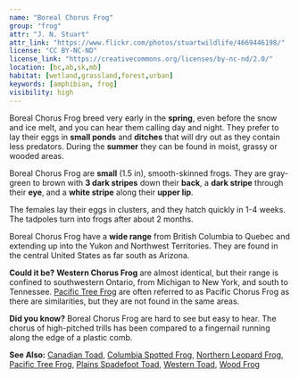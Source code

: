 ```yaml
---
name: "Boreal Chorus Frog"
group: "frog"
attr: "J. N. Stuart"
attr_link: "https://www.flickr.com/photos/stuartwildlife/4669446198/"
license: "CC BY-NC-ND"
license_link: "https://creativecommons.org/licenses/by-nc-nd/2.0/"
location: [bc,ab,sk,mb]
habitat: [wetland,grassland,forest,urban]
keywords: [amphibian, frog]
visibility: high
---
```

Boreal Chorus Frog breed very early in the **spring**, even before the snow and ice melt, and you can hear them calling day and night. They prefer to lay their eggs in **small ponds** and **ditches** that will dry out as they contain less predators. During the **summer** they can be found in moist, grassy or wooded areas.

Boreal Chorus Frog are **small** (1.5 in), smooth-skinned frogs. They are gray-green to brown with **3 dark stripes** down their **back**, a **dark stripe** through their **eye**, and a **white stripe** along their **upper lip**.

The females lay their eggs in clusters, and they hatch quickly in 1-4 weeks. The tadpoles turn into frogs after about 2 months.

Boreal Chorus Frog have a **wide range** from British Columbia to Quebec and extending up into the Yukon and Northwest Territories. They are found in the central United States as far south as Arizona.

**Could it be?** __Western Chorus Frog__ are almost identical, but their range is confined to southwestern Ontario, from Michigan to New York, and south to Tennessee. [Pacific Tree Frog](/herps/pactfrog/) are often referred to as Pacific Chorus Frog as there are similarities, but they are not found in the same areas.

**Did you know?** Boreal Chorus Frog are hard to see but easy to hear. The chorus of high-pitched trills has been compared to a fingernail running along the edge of a plastic comb.

<!-- generated, do not edit -->
**See Also:**
[Canadian Toad](/herps/cantoad/),
[Columbia Spotted Frog](/herps/colsfrog/),
[Northern Leopard Frog](/herps/norlfrog/),
[Pacific Tree Frog](/herps/pactfrog/),
[Plains Spadefoot Toad](/herps/plainspade/),
[Western Toad](/herps/westtoad/),
[Wood Frog](/herps/woodfrog/)
